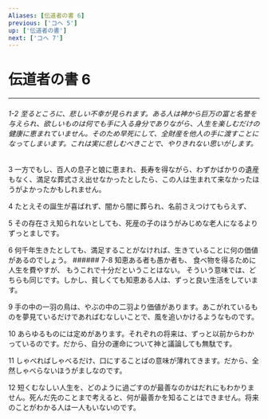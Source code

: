 ```yaml
---
Aliases: [伝道者の書 6]
previous: ['コヘ 5']
up: ['伝道者の書']
next: ['コヘ 7']
---
```

# 伝道者の書 6

***
###### 1-2 至るところに、悲しい不幸が見られます。ある人は神から巨万の富と名誉を与えられ、欲しいものは何でも手に入る身分でありながら、人生を楽しむだけの健康に恵まれていません。そのため早死にして、全財産を他人の手に渡すことになってしまいます。これは実に悲しむべきことで、やりきれない思いがします。 



3 
一方でもし、百人の息子と娘に恵まれ、長寿を得ながら、わずかばかりの遺産もなく、満足な葬式さえ出せなかったとしたら、この人は生まれて来なかったほうがよかったかもしれません。 



4 
たとえその誕生が喜ばれず、闇から闇に葬られ、名前さえつけてもらえず、 



5 
その存在さえ知られないとしても、死産の子のほうがみじめな老人になるよりずっとましです。 



6 
何千年生きたとしても、満足することがなければ、生きていることに何の価値があるのでしょう。 ###### 7-8 知恵ある者も愚か者も、 食べ物を得るために人生を費やすが、 もうこれで十分だということはない。 そういう意味では、どちらも同じです。しかし、貧しくても知恵ある人は、ずっと良い生活をしています。 



9 
手の中の一羽の鳥は、やぶの中の二羽より価値があります。あこがれているものを夢見ているだけであればむなしいことで、風を追いかけるようなものです。 



10 
あらゆるものには定めがあります。それぞれの将来は、ずっと以前からわかっているのです。だから、自分の運命について神と議論しても無駄です。 



11 
しゃべればしゃべるだけ、口にすることばの意味が薄れてきます。だから、全然しゃべらないほうがましなのです。 



12 
短くむなしい人生を、どのように過ごすのが最善なのかはだれにもわかりません。死んだ先のことまで考えると、何が最善かを知ることはできません。将来のことがわかる人は一人もいないのです。
